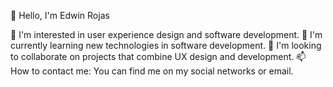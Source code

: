 👋 Hello, I'm Edwin Rojas

👀 I'm interested in user experience design and software development.
🌱 I'm currently learning new technologies in software development.
💞 I'm looking to collaborate on projects that combine UX design and development.
📫 How to contact me: You can find me on my social networks or email.


<!---
edwin-ux-dev/edwin-ux-dev is a ✨ special ✨ repository because its `README.md` (this file) appears on your GitHub profile.
You can click the Preview link to take a look at your changes.
--->

